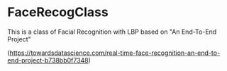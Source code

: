 # FaceRecogClass
This is a class of Facial Recognition with LBP based on "An End-To-End Project" 

(https://towardsdatascience.com/real-time-face-recognition-an-end-to-end-project-b738bb0f7348)
